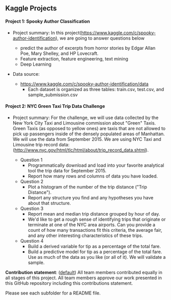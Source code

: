 ## Kaggle Projects
#### Project 1: Spooky Author Classification
    
+ Project summary: In this project(https://www.kaggle.com/c/spooky-author-identification), we are going to answer questions below  
    + predict the author of excerpts from horror stories by Edgar Allan Poe, Mary Shelley, and HP Lovecraft.
    + Feature extraction, feature engineering, text mining
    + Deep Learning 

+ Data source:  
    + https://www.kaggle.com/c/spooky-author-identification/data   
        + Each dataset is organized as three tables: train.csv, test.csv, and sample_submission.csv   


#### Project 2: NYC Green Taxi Trip Data Challenge
    
+ Project summary: For the challenge, we will use data collected by the New York City Taxi and Limousine commission about "Green" Taxis. Green Taxis (as opposed to yellow ones) are taxis that are not allowed to pick up passengers inside of the densely populated areas of Manhattan. We will use the data from September 2015. We are using NYC Taxi and Limousine trip record data: (http://www.nyc.gov/html/tlc/html/about/trip_record_data.shtml).

  + Question 1
    + Programmatically download and load into your favorite analytical tool the trip data for September 2015.
    + Report how many rows and columns of data you have loaded.
  + Question 2
    + Plot a histogram of the number of the trip distance ("Trip Distance").
    + Report any structure you find and any hypotheses you have about that structure.
  + Question 3
    + Report mean and median trip distance grouped by hour of day.
    + We'd like to get a rough sense of identifying trips that originate or terminate at one of the NYC area airports. Can you             provide a count of how many transactions fit this criteria, the average fair, and any other interesting characteristics of these trips.
  + Question 4
    + Build a derived variable for tip as a percentage of the total fare.
    + Build a predictive model for tip as a percentage of the total fare. Use as much of the data as you like (or all of it). We will validate a sample.


**Contribution statement**: ([default](doc/a_note_on_contributions.md)) All team members contributed equally in all stages of this project. All team members approve our work presented in this GitHub repository including this contributions statement. 

Please see each subfolder for a README file.
